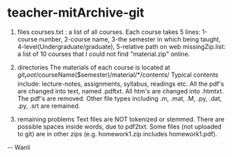 teacher-mitArchive-git
======================
1. files
courses.txt : a list of all courses. Each course takes 5 lines: 1-course number, 2-course name, 
  3-the semester in which being taught, 4-level(Undergraduate/graduate), 5-relative path on web
missingZip.list: a list of 10 courses that I could not find "material.zip" online.

2. directories
The materials of each course is located at $git_root/$courseName($semester)/material/*/contents/
Typical contents include: lecture-notes, assignments, syllabus, readings etc.
All the pdf's are changed into text, named .pdftxt. All htm's are changed into .htmtxt.
The pdf's are removed.
Other file types including .m, .mat, .M, .py, .dat, .py, .srt are remained.

3. remaining problems
Text files are NOT tokenized or stemmed.
There are possible spaces inside words, due to pdf2txt.
Some files (not uploaded to git) are in other zips (e.g. homework1.zip includes homework1.pdf).

-- Wanli
